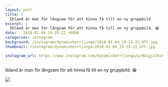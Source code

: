 ```yaml
---
layout: post
title: |
  Ibland är man för långsam för att hinna få till en ny gruppbild
excerpt: |
  Ibland är man för långsam för att hinna få till en ny gruppbild. 😁
date:   2018-01-04 19:25:22 +0000
categories: instagram
background: /instagram/dynamixherrljunga/2018-01-04_19-25-22_UTC.jpg
thumbnail: /instagram/dynamixherrljunga/2018-01-04_19-25-22_UTC.jpg

instagram_url: https://www.instagram.com/dynamixherrljunga/p/Bdigj2JhcK5
---
```

Ibland är man för långsam för att hinna få till en ny gruppbild. 😁



<img src='/www-dynamix-herrljunga/instagram/dynamixherrljunga/2018-01-04_19-25-22_UTC.jpg' class='img-fluid' />
